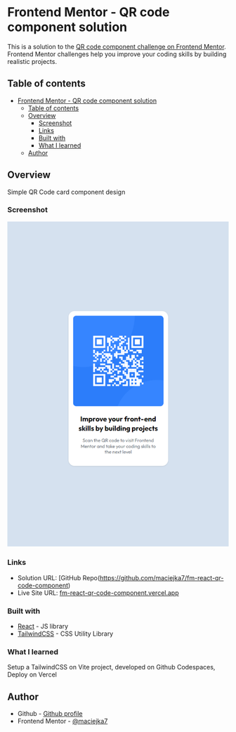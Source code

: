 # Frontend Mentor - QR code component solution

This is a solution to the [QR code component challenge on Frontend Mentor](https://www.frontendmentor.io/challenges/qr-code-component-iux_sIO_H). Frontend Mentor challenges help you improve your coding skills by building realistic projects. 

## Table of contents

- [Frontend Mentor - QR code component solution](#frontend-mentor---qr-code-component-solution)
  - [Table of contents](#table-of-contents)
  - [Overview](#overview)
    - [Screenshot](#screenshot)
    - [Links](#links)
    - [Built with](#built-with)
    - [What I learned](#what-i-learned)
  - [Author](#author)

## Overview

Simple QR Code card component design

### Screenshot

![Preview](./qr-code-component%20preview.png)

### Links

- Solution URL: [GitHub Repo(https://github.com/maciejka7/fm-react-qr-code-component)
- Live Site URL: [fm-react-qr-code-component.vercel.app](fm-react-qr-code-component.vercel.app)


### Built with

- [React](https://reactjs.org/) - JS library
- [TailwindCSS](https://tailwindcss.com/) - CSS Utility Library

### What I learned

Setup a TailwindCSS on Vite project, developed on Github Codespaces, Deploy on Vercel


## Author

- Github - [Github profile](https://github.com/maciejka7)
- Frontend Mentor - [@maciejka7](https://www.frontendmentor.io/profile/maciejka7)

